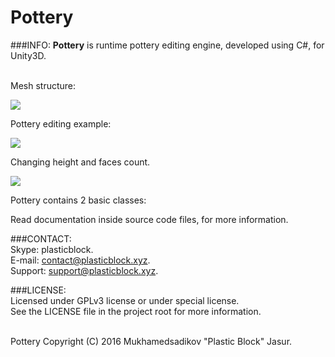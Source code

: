 # Pottery

###INFO:
<b>Pottery</b> is runtime pottery editing engine, developed using C#, for Unity3D.

<br>Mesh structure:
<p align="left"><img src="http://i.imgur.com/qRERXNa.png"></p>
Pottery editing example:
<p align="left"><img src="http://i.imgur.com/gtSCcjU.gif"></p>
Changing height and faces count.
<p align="left"><img src="http://i.imgur.com/re1P6h8.gif"></p>

Pottery contains 2 basic classes:

Read documentation inside source code files, for more information.

###CONTACT:
<br>Skype: plasticblock.
<br>E-mail: contact@plasticblock.xyz.
<br>Support: support@plasticblock.xyz.

###LICENSE:
<br>Licensed under GPLv3 license or under special license.
<br>See the LICENSE file in the project root for more information.

<br>Pottery Copyright (C) 2016 Mukhamedsadikov "Plastic Block" Jasur.
